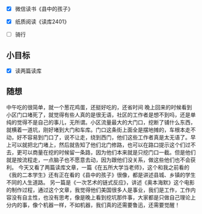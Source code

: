 - [x] 微信读书《县中的孩子》
- [x] 纸质阅读《读库2401》
- [ ] 骑行


## 小目标
- [x] 读两篇读库

## 随想
中午吃的很简单，就一个葱花鸡蛋，还挺好吃的，还省时间
晚上回来的时候看到小区门口堵死了，就觉得有些人真的是很无语，社区的工作者是想不到吗，还是单纯的觉得不是自己的事儿，无所谓。小区流量最大的大门口，挖断了铺什么东西，就横着一道坑，刚好堵到大门和车库。门口这条街上面全是摆地摊的，车根本走不动，好不容易到门口了，说不让走，绕到西门，他们这些工作者真是太无语了。早上可以就把北门堵上，然后就告知了他们北门修路，也可以在路口提示这个们过不去，更可以商量在挖的时候留一条路，因为他们本来就是只挖门口一截。但是他们就是按流程走，一点脑子也不愿意去动，因为跟他们没关系，做这些他们也不会获利。
今天又看了两篇读库文章，一篇《在五所大学当老师》，这个和我之前看的《我的二本学生》还有正在看的《县中的孩子》很像，都是讲述县城、乡镇的学生不同的人生道路。
另一篇是《一次艺术的链式反应》，讲述《奥本海默》这个电影的制作过程，通过这个文章，我觉得他们美国很多人是事业，我们是工作，工作内容没有自主性，也没有思考，像是晚上看到挖坑那件事，大家都是只做自己理论上分内的事，像个机器一样，不如机器，我们真的还需要鲁迅，还需要觉醒！